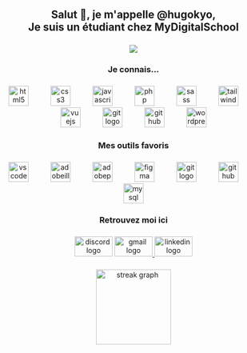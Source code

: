 <h2 align="center">Salut 👋, je m'appelle @hugokyo,<br> Je suis un étudiant chez MyDigitalSchool</h2>

###

<div align="center">
  <img src="https://visitor-badge.laobi.icu/badge?page_id=Hugokyo.Hugokyo&"  />
</div>

###

<h3 align="center">Je connais...</h3>

###

<div align="center">
  <img src="https://cdn.simpleicons.org/html5/E34F26" height="40" alt="html5 logo"  />
  <img width="36" />
  <img src="https://cdn.simpleicons.org/css3/1572B6" height="40" alt="css3 logo"  />
  <img width="36" />
  <img src="https://cdn.simpleicons.org/javascript/F7DF1E" height="40" alt="javascript logo"  />
  <img width="36" />
  <img src="https://cdn.simpleicons.org/php/777BB4" height="40" alt="php logo"  />
  <img width="36" />
  <img src="https://cdn.simpleicons.org/sass/CC6699" height="40" alt="sass logo"  />
  <img width="36" />
  <img src="https://cdn.simpleicons.org/tailwindcss/06B6D4" height="40" alt="tailwindcss logo"  />
  <img width="36" />
  <img src="https://cdn.simpleicons.org/vuedotjs/4FC08D" height="40" alt="vuejs logo"  />
  <img width="36" />
  <img src="https://cdn.simpleicons.org/git/F05032" height="40" alt="git logo"  />
  <img width="36" />
  <img src="https://cdn.simpleicons.org/github/181717" height="40" alt="github logo"  />
  <img width="36" />
  <img src="https://cdn.simpleicons.org/wordpress/21759B" height="40" alt="wordpress logo"  />
</div>

###

<h3 align="center">Mes outils favoris</h3>

###

<div align="center">
  <img src="https://skillicons.dev/icons?i=vscode" height="40" alt="vscode logo"  />
  <img width="36" />
  <img src="https://cdn.simpleicons.org/adobeillustrator/FF9A00" height="40" alt="adobeillustrator logo"  />
  <img width="36" />
  <img src="https://cdn.simpleicons.org/adobephotoshop/31A8FF" height="40" alt="adobephotoshop logo"  />
  <img width="36" />
  <img src="https://skillicons.dev/icons?i=figma" height="40" alt="figma logo"  />
  <img width="36" />
  <img src="https://skillicons.dev/icons?i=git" height="40" alt="git logo"  />
  <img width="36" />
  <img src="https://skillicons.dev/icons?i=github" height="40" alt="github logo"  />
  <img width="36" />
  <img src="https://skillicons.dev/icons?i=mysql" height="40" alt="mysql logo"  />
</div>

###

<h3 align="center">Retrouvez moi ici</h3>

###

<div align="center">
  <img src="https://raw.githubusercontent.com/maurodesouza/profile-readme-generator/master/src/assets/icons/social/discord/default.svg" width="76" height="40" alt="discord logo"  />
  <a href="contact@hugo-bohard.com" target="_blank">
    <img src="https://raw.githubusercontent.com/maurodesouza/profile-readme-generator/master/src/assets/icons/social/gmail/default.svg" width="76" height="40" alt="gmail logo"  />
  </a>
  <a href="https://www.linkedin.com/in/hugo-bohard/" target="_blank">
    <img src="https://raw.githubusercontent.com/maurodesouza/profile-readme-generator/master/src/assets/icons/social/linkedin/default.svg" width="76" height="40" alt="linkedin logo"  />
  </a>
</div>

###

<div align="center">
  <img src="https://streak-stats.demolab.com?user=Hugokyo&locale=fr&mode=weekly&theme=radical&hide_border=false&border_radius=5&order=3" height="150" alt="streak graph"  />
</div>
